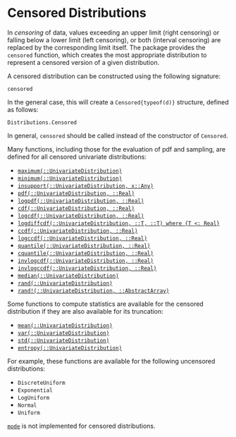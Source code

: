 # Censored Distributions

In *censoring* of data, values exceeding an upper limit (right censoring) or falling below a lower limit (left censoring), or both (interval censoring) are replaced by the corresponding limit itself.
The package provides the `censored` function, which creates the most appropriate distribution to represent a censored version of a given distribution.

A censored distribution can be constructed using the following signature:

```@docs
censored
```

In the general case, this will create a `Censored{typeof(d)}` structure, defined as follows:

```@docs
Distributions.Censored
```

In general, `censored` should be called instead of the constructor of `Censored`.

Many functions, including those for the evaluation of pdf and sampling, are defined for all censored univariate distributions:

- [`maximum(::UnivariateDistribution)`](@ref)
- [`minimum(::UnivariateDistribution)`](@ref)
- [`insupport(::UnivariateDistribution, x::Any)`](@ref)
- [`pdf(::UnivariateDistribution, ::Real)`](@ref)
- [`logpdf(::UnivariateDistribution, ::Real)`](@ref)
- [`cdf(::UnivariateDistribution, ::Real)`](@ref)
- [`logcdf(::UnivariateDistribution, ::Real)`](@ref)
- [`logdiffcdf(::UnivariateDistribution, ::T, ::T) where {T <: Real}`](@ref)
- [`ccdf(::UnivariateDistribution, ::Real)`](@ref)
- [`logccdf(::UnivariateDistribution, ::Real)`](@ref)
- [`quantile(::UnivariateDistribution, ::Real)`](@ref)
- [`cquantile(::UnivariateDistribution, ::Real)`](@ref)
- [`invlogcdf(::UnivariateDistribution, ::Real)`](@ref)
- [`invlogccdf(::UnivariateDistribution, ::Real)`](@ref)
- [`median(::UnivariateDistribution)`](@ref)
- [`rand(::UnivariateDistribution)`](@ref)
- [`rand!(::UnivariateDistribution, ::AbstractArray)`](@ref)

Some functions to compute statistics are available for the censored distribution if they are also available for its truncation:
- [`mean(::UnivariateDistribution)`](@ref)
- [`var(::UnivariateDistribution)`](@ref)
- [`std(::UnivariateDistribution)`](@ref)
- [`entropy(::UnivariateDistribution)`](@ref)

For example, these functions are available for the following uncensored distributions:
- `DiscreteUniform`
- `Exponential`
- `LogUniform`
- `Normal`
- `Uniform`

[`mode`](@ref) is not implemented for censored distributions.
